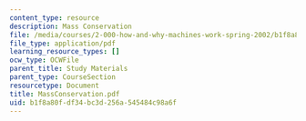 ```yaml
---
content_type: resource
description: Mass Conservation
file: /media/courses/2-000-how-and-why-machines-work-spring-2002/b1f8a80fdf34bc3d256a545484c98a6f_MassConservation.pdf
file_type: application/pdf
learning_resource_types: []
ocw_type: OCWFile
parent_title: Study Materials
parent_type: CourseSection
resourcetype: Document
title: MassConservation.pdf
uid: b1f8a80f-df34-bc3d-256a-545484c98a6f
---
```

